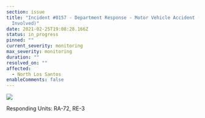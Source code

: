 ```yaml
---
section: issue
title: "Incident #0157 - Department Response - Motor Vehicle Accident (Officer
  Involved)"
date: 2021-02-25T19:08:28.166Z
status: in_progress
pinned: ""
current_severity: monitoring
max_severity: monitoring
duration: ""
resolved_on: ""
affected:
  - North Los Santos
enableComments: false
---
```



![](https://i.imgur.com/ZyJdnTF.jpg)

Responding Units: RA-72, RE-3